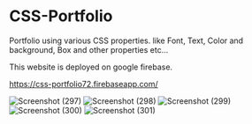 # CSS-Portfolio
Portfolio using  various CSS properties.
like Font, Text, Color and background, Box and other properties etc...

This  website is deployed on google firebase.

https://css-portfolio72.firebaseapp.com/

![Screenshot (297)](https://user-images.githubusercontent.com/106341416/170875979-260051e4-64c3-4a21-9ffc-c3ff28bee5ac.png)
![Screenshot (298)](https://user-images.githubusercontent.com/106341416/170875981-522d49e0-3ab2-46b6-af42-4591ea1075c4.png)
![Screenshot (299)](https://user-images.githubusercontent.com/106341416/170875986-ce64b20a-16c9-4cdd-93ea-63aa5b28e3e4.png)
![Screenshot (300)](https://user-images.githubusercontent.com/106341416/170875987-cf624c9e-1014-4d04-9e02-d519160c63b2.png)
![Screenshot (301)](https://user-images.githubusercontent.com/106341416/170875990-8e420cdb-e8dc-4ac4-bff1-0c86e7fadc71.png)
